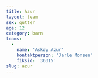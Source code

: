 ```yaml
---
title: Azur
layout: team
sex: gutter
age: 12
category: barn
teams:
  -
    name: 'Askøy Azur'
    kontaktperson: 'Jarle Monsen'
    fiksid: '36315'
slug: azur
---
```

